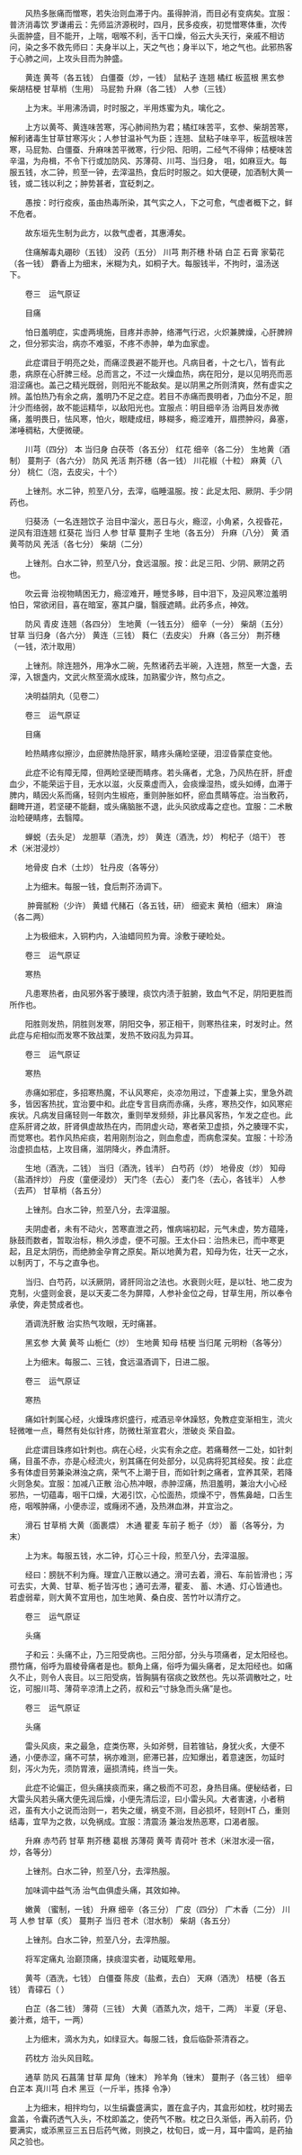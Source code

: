 <!-- { "loadSidebar": true } -->
　　风热多胀痛而憎寒，若失治则血滞于内。虽得肿消，而目必有变病矣。宜服：普济消毒饮 罗谦甫云：先师监济源税时，四月，民多疫疾，初觉憎寒体重，次传头面肿盛，目不能开，上喘，咽喉不利，舌干口燥，俗云大头天行，亲戚不相访问，染之多不救先师曰：夫身半以上，天之气也；身半以下，地之气也。此邪热客于心肺之间，上攻头目而为肿盛。

　　黄连 黄芩（各五钱） 白僵蚕（炒，一钱） 鼠粘子 连翘 橘红 板蓝根 黑玄参 柴胡桔梗 甘草梢（生用） 马屁勃 升麻（各二钱） 人参（三钱）

　　上为末。半用沸汤调，时时服之，半用炼蜜为丸，噙化之。

　　上方以黄芩、黄连味苦寒，泻心肺间热为君；橘红味苦平，玄参、柴胡苦寒，解利诸毒生甘草甘寒泻火；人参甘温补气为臣；连翘、鼠粘子味辛平，板蓝根味苦寒，马屁勃、白僵蚕、升麻味苦平微寒，行少阳、阳明，二经气不得伸；桔梗味苦辛温，为舟楫，不令下行或加防风、苏薄荷、川芎、当归身， 咀，如麻豆大。每服五钱，水二钟，煎至一钟，去滓温热，食后时时服之。如大便硬，加酒制大黄一钱，或二钱以利之；肿势甚者，宜砭刺之。

　　愚按：时行疫疾，虽由热毒所染，其气实之人，下之可愈，气虚者概下之，鲜不危者。

　　故东垣先生制为此方，以救气虚者，其惠溥矣。

　　住痛解毒丸硼砂（五钱） 没药（五分） 川芎 荆芥穗 朴硝 白芷 石膏 家菊花（各一钱） 麝香上为细末，米糊为丸，如桐子大。每服钱半，不拘时，温汤送下。

　　卷三　运气原证

　　目痛

　　怕日羞明症，实虚两境施，目疼并赤肿，络滞气行迟，火炽兼脾燥，心肝脾辨之，但分邪实治，病亦不难驱，不疼不赤肿，单为血家虚。

　　此症谓目于明亮之处，而痛涩畏避不能开也。凡病目者，十之七八，皆有此患，病原在心肝脾三经。总而言之，不过一火燥血热，病在阳分，是以见明亮而恶泪涩痛也。盖己之精光既弱，则阳光不能敌矣。是以阴黑之所则清爽，然有虚实之辨。盖怕热乃有余之病，羞明乃不足之症。若目不赤痛而畏明者，乃血分不足，胆汁少而络弱，故不能运精华，以敌阳光也。宜服点：明目细辛汤 治两目发赤微痛，羞明畏日，怯风寒，怕火，眼睫成纽，眵糊多，瘾涩难开，眉攒肿闷，鼻塞，涕唾稠粘，大便微硬。

　　川芎（四分） 本 当归身 白茯苓（各五分） 红花 细辛（各二分） 生地黄（酒制） 蔓荆子（各六分） 防风 羌活 荆芥穗（各一钱） 川花椒（十粒） 麻黄（八分） 桃仁（泡，去皮尖，十个）

　　上锉剂。水二钟，煎至八分，去滓，临睡温服。按：此足太阳、厥阴、手少阴药也。

　　归葵汤（一名连翘饮子 治目中溜火，恶日与火，瘾涩，小角紧，久视昏花，逆风有泪连翘 红葵花 当归 人参 甘草 蔓荆子 生地（各五分） 升麻（八分） 黄 酒黄芩防风 羌活（各七分） 柴胡（二分）

　　上锉剂。白水二钟，煎至八分，食远温服。按：此足三阳、少阴、厥阴之药也。

　　吹云膏 治视物睛困无力，瘾涩难开，睡觉多眵，目中泪下，及迎风寒泣羞明怕日，常欲闭目，喜在暗室，塞其户牖，翳膜遮睛。此药多点，神效。

　　防风 青皮 连翘（各四分） 生地黄（一钱五分） 细辛（一分） 柴胡（五分） 甘草 当归身（各六分） 黄连（三钱） 蕤仁（去皮尖） 升麻（各三分） 荆芥穗（一钱，浓汁取用）

　　上锉剂。除连翘外，用净水二碗，先熬诸药去半碗，入连翘，熬至一大盏，去滓，入银盏内，文武火熬至滴水成珠，加熟蜜少许，熬匀点之。

　　决明益阴丸（见卷二）

　　卷三　运气原证

　　目痛

　　睑热睛疼似擦沙，血瘀脾热隐肝家，睛疼头痛睑坚硬，泪涩昏蒙症变他。

　　此症不论有障无障，但两睑坚硬而睛疼。若头痛者，尤急，乃风热在肝，肝虚血少，不能荣运于目，无水以滋，火反乘虚而入，会痰燥湿热，或头如缚，血滞于脾内，睛因火系而痛，轻则内生椒疮，重则肿胀如杯，瘀血贯睛等症。治当敷药，翻睥开道，若坚硬不能翻，或头痛脑胀不退，此头风欲成毒之症也。宜服：二术散 治睑硬睛疼，去翳障。

　　蝉蜕（去头足） 龙胆草（酒洗，炒） 黄连（酒洗，炒） 枸杞子（焙干） 苍术（米泔浸炒）

　　地骨皮 白术（土炒） 牡丹皮（各等分）

　　上为细末。每服一钱，食后荆芥汤调下。

　　 肿膏腻粉（少许） 黄蜡 代赭石（各五钱，研） 细瓷末 黄柏（细末） 麻油（各二两）

　　上为极细末，入铜杓内，入油蜡同煎为膏。涂敷于硬睑处。

　　卷三　运气原证

　　寒热

　　凡患寒热者，由风邪外客于腠理，痰饮内渍于脏腑，致血气不足，阴阳更胜而所作也。

　　阳胜则发热，阴胜则发寒，阴阳交争，邪正相干，则寒热往来，时发时止。然此症与疟相似而发寒不致战栗，发热不致闷乱为异耳。

　　卷三　运气原证

　　寒热

　　赤痛如邪症，多招寒热魔，不认风寒疟，炎凉勿用过，下虚兼上实，里急外疏多，皆因客热扰，宜治要中和。此症专言目病而赤痛，头疼，寒热交作，如风寒疟疾状。凡病发目痛轻则一年数次，重则举发频频，非比暴风客热，乍发之症也。此症系肝肾之故，肝肾俱虚故热在内，而阴虚火动，寒者荣卫虚损，外之腠理不实，而觉寒也。若作风热疟痰，若用刚剂治之，则血愈虚，而病愈深矣。宜服：十珍汤 治虚损血枯，上攻目痛，滋阴降火，养血清肝。

　　生地（酒洗，二钱） 当归（酒洗，钱半） 白芍药（炒） 地骨皮（炒） 知母（盐酒拌炒） 丹皮（童便浸炒） 天门冬（去心） 麦门冬（去心，各钱半） 人参（去芦） 甘草梢（各五分）

　　上锉剂。白水二钟，煎至八分，去滓温服。

　　夫阴虚者，未有不动火，苦寒直泄之药，惟病端初起，元气未虚，势方蕴隆，脉鼓而数者，暂取治标，稍久涉虚，便不可服。王太仆曰：治热未已，而中寒更起，且足太阴伤，而绝肺金孕育之原矣。斯以地黄为君，知母为佐，壮天一之水，以制丙丁，不与之直争也。

　　当归、白芍药，以沃厥阴，肾肝同治之法也。水衰则火旺，是以牡、地二皮为克制，火盛则金衰，是以天麦二冬为屏障，人参补金位之母，甘草生用，所以奉令承使，奔走赞成者也。

　　酒调洗肝散 治实热气攻眼，无时痛甚。

　　黑玄参 大黄 黄芩 山栀仁（炒） 生地黄 知母 桔梗 当归尾 元明粉（各等分）

　　上为细末。每服二、三钱，食远温酒调下，日进二服。

　　卷三　运气原证

　　寒热

　　痛如针刺属心经，火燥珠疼炽盛行，戒酒忌辛休躁怒，免教症变渐相生，流火轻微唯一点，蓦然有处似针疼，防微杜渐宣君火，泄破炎 荣自盈。

　　此症谓目珠疼如针刺也。病在心经，火实有余之症。若痛蓦然一二处，如针刺痛，目虽不赤，亦是心经流火，别其痛在何处部分，以见病将犯其经矣。按：此症多有体虚目劳兼染淋浊之病，荣气不上潮于目，而如针刺之痛者，宜养其荣，若降火则急矣。宜服：加减八正散 治心热冲眼，赤肿涩痛，热泪羞明，兼治大小心经邪热，一切蕴毒，咽干口燥，大渴引饮，心忪面热，烦燥不宁，唇焦鼻衄，口舌生疮，咽喉肿痛，小便赤涩，或癃闭不通，及热淋血淋，并宜治之。

　　滑石 甘草梢 大黄（面裹煨） 木通 瞿麦 车前子 栀子（炒） 蓄（各等分，为末）

　　上为末。每服五钱，水二钟，灯心三十段，煎至八分，去滓温服。

　　经曰：膀胱不利为癃。理宜八正散以通之。滑可去着，滑石、车前皆滑也；泻可去实，大黄、甘草、栀子皆泻也；通可去滞，瞿麦、 蓄、木通、灯心皆通也。若虚弱辈，则大黄不宜用也，加生地黄、桑白皮、苦竹叶以清疗之。

　　卷三　运气原证

　　头痛

　　子和云：头痛不止，乃三阳受病也。三阳分部，分头与项痛者，足太阳经也。攒竹痛，俗呼为眉棱骨痛者是也。额角上痛，俗呼为偏头痛者，足太阳经也。如痛久不止，则令人丧目。以三阳受病，皆胸膈有宿痰之致然也。先以茶调散吐之，吐讫，可服川芎、薄荷辛凉清上之药，叔和云“寸脉急而头痛”是也。

　　卷三　运气原证

　　头痛

　　雷头风痰，来之最急，症类伤寒，头如斧劈，目若锥钻，身犹火炙，大便不通，小便赤涩，痛不可禁，祸亦难测，瘀滞已甚，应知爆出，着意速医，勿延时刻，泻火为先，须防胃液，逼损清纯，终当一失。

　　此症不论偏正，但头痛挟痰而来，痛之极而不可忍，身热目痛。便秘结者，曰大雷头风若头痛大便先润后燥，小便先清后涩，曰小雷头风。大者害速，小者稍迟，虽有大小之说而治则一，若失之缓，祸变不测，目必损坏，轻则HT 凸，重则结毒，宜早为之救，以免祸成。宜服：清震汤 兼治发热恶寒，口渴者服。

　　升麻 赤芍药 甘草 荆芥穗 葛根 苏薄荷 黄芩 青荷叶 苍术（米泔水浸一宿，炒，各等分）

　　上锉剂。白水二钟，煎至八分，去滓热服。

　　加味调中益气汤 治气血俱虚头痛，其效如神。

　　嫩黄 （蜜制，一钱） 升麻 细辛（各三分） 广皮（四分） 广木香（二分） 川芎 人参 甘草（炙） 蔓荆子 当归 苍术（泔水制） 柴胡（各五分）

　　上锉剂。白水二钟，煎至八分，去滓热服。

　　将军定痛丸 治巅顶痛，挟痰湿实者，动辄眩晕用。

　　黄芩（酒洗，七钱） 白僵蚕 陈皮（盐煮，去白） 天麻（酒洗） 桔梗（各五钱） 青礞石（ ）

　　白芷（各二钱） 薄荷（三钱） 大黄（酒蒸九次，焙干，二两） 半夏（牙皂、姜汁煮，焙干，一两）

　　上为细末，滴水为丸，如绿豆大。每服二钱，食后临卧茶清吞之。

　　药枕方 治头风目眩。

　　通草 防风 石菖蒲 甘草 犀角（锉末） 羚羊角（锉末） 蔓荆子（各三钱） 细辛 白芷本 真川芎 白术 黑豆（一斤半，拣择 令净）

　　上为细末，相拌均匀，以生绢囊盛满实，置在盒子内，其盒形如枕，枕时揭去盒盖，令囊药透气入头，不枕即盖之，使药气不散。枕之日久渐低，再入前药，仍要满实，或添黑豆三五日后药气微，则换之，枕旬日，或一月，耳中雷鸣，是药抽风之验也。

